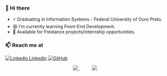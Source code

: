### 👋 Hi there 

- ⚡ Graduating in Information Systems - Federal University of Ouro Preto.
- 😄 I’m currently learning Front-End Development.   
- 💬 Available for Freelance projects/internship opportunities.

### 📫 Reach me at 
[![Linkedin](https://i.stack.imgur.com/gVE0j.png) LinkedIn](https://www.linkedin.com/in/lucashmcastro/)
[![GitHub](https://img.shields.io/badge/github-%23100000.svg)](https://www.linkedin.com/in/lucashmcastro/)

<p align="center">
    <a href="https://github.com/Lucashmcastro">
        <img  src="https://img.shields.io/badge/github-%23100000.svg?&style=for-the-badge&logo=github&logoColor=white&link=mailto:https://github.com/Lucashmcastro">
    </a>
    &nbsp;&nbsp;&nbsp;&nbsp;&nbsp;&nbsp;&nbsp;&nbsp;&nbsp;
    <a href="https://www.linkedin.com/in/mateusaraujobarros">
        <img src="https://img.shields.io/badge/linkedin-%230077B5.svg?&style=for-the-badge&logo=linkedin&logoColor=white&link=mailto:https://www.linkedin.com/in/lucashmcastro/">
    </a>
</p>

<p align="center"> 
